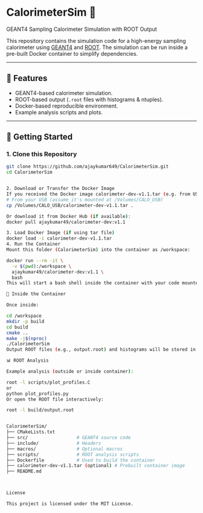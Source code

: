 # CalorimeterSim 🚀  
GEANT4 Sampling Calorimeter Simulation with ROOT Output

This repository contains the simulation code for a high-energy sampling calorimeter using [GEANT4](https://geant4.web.cern.ch/) and [ROOT](https://root.cern/). The simulation can be run inside a pre-built Docker container to simplify dependencies.

---

## 🧰 Features

- GEANT4-based calorimeter simulation.
- ROOT-based output (`.root` files with histograms & ntuples).
- Docker-based reproducible environment.
- Example analysis scripts and plots.

---

## 🔧 Getting Started

### 1. Clone this Repository

```bash
git clone https://github.com/ajaykumar649/CalorimeterSim.git
cd CalorimeterSim


2. Download or Transfer the Docker Image
If you received the Docker image calorimeter-dev-v1.1.tar (e.g. from USB):
# From your USB (assume it's mounted at /Volumes/CALO_USB)
cp /Volumes/CALO_USB/calorimeter-dev-v1.1.tar .

Or download it from Docker Hub (if available):
docker pull ajaykumar49/calorimeter-dev:v1.1

3. Load Docker Image (if using tar file)
docker load -i calorimeter-dev-v1.1.tar
4. Run the Container
Mount this folder (CalorimeterSim) into the container as /workspace:

docker run --rm -it \
  -v $(pwd):/workspace \
  ajaykumar49/calorimeter-dev:v1.1 \
  bash
This will start a bash shell inside the container with your code mounted at /workspace.

🧪 Inside the Container

Once inside:

cd /workspace
mkdir -p build
cd build
cmake ..
make -j$(nproc)
./CalorimeterSim
Output ROOT files (e.g., output.root) and histograms will be stored in build/.

📊 ROOT Analysis

Example analysis (outside or inside container):

root -l scripts/plot_profiles.C
or
python plot_profiles.py
Or open the ROOT file interactively:

root -l build/output.root


CalorimeterSim/
├── CMakeLists.txt
├── src/                  # GEANT4 source code
├── include/              # Headers
├── macros/               # Optional macros
├── scripts/              # ROOT analysis scripts
├── Dockerfile            # Used to build the container
├── calorimeter-dev-v1.1.tar (optional) # Prebuilt container image
├── README.md



License

This project is licensed under the MIT License.
